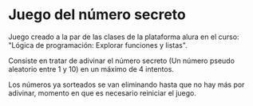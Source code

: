 <h1>Juego del número secreto</h1>
<p>Juego creado a la par de las clases de la plataforma alura en el curso: "Lógica de programación: Explorar funciones y listas".</p>

<p2>Consiste en tratar de adivinar el número secreto (Un número pseudo aleatorio entre 1 y 10) en un máximo de 4 intentos.</p2>

<p3>Los números ya sorteados se van eliminando hasta que no hay más por adivinar, momento en que es necesario reiniciar el juego.</p3>
